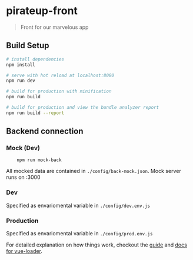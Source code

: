 # pirateup-front

> Front for our marvelous app

## Build Setup

``` bash
# install dependencies
npm install

# serve with hot reload at localhost:8080
npm run dev

# build for production with minification
npm run build

# build for production and view the bundle analyzer report
npm run build --report
```

## Backend connection

### Mock (Dev)

```
    npm run mock-back
```

All mocked data are contained in ```./config/back-mock.json```. Mock server runs on :3000

### Dev

Specified as envariomental variable in ```./config/dev.env.js```

### Production

Specified as envariomental variable in ```./config/prod.env.js```

For detailed explanation on how things work, checkout the [guide](http://vuejs-templates.github.io/webpack/) and [docs for vue-loader](http://vuejs.github.io/vue-loader).
